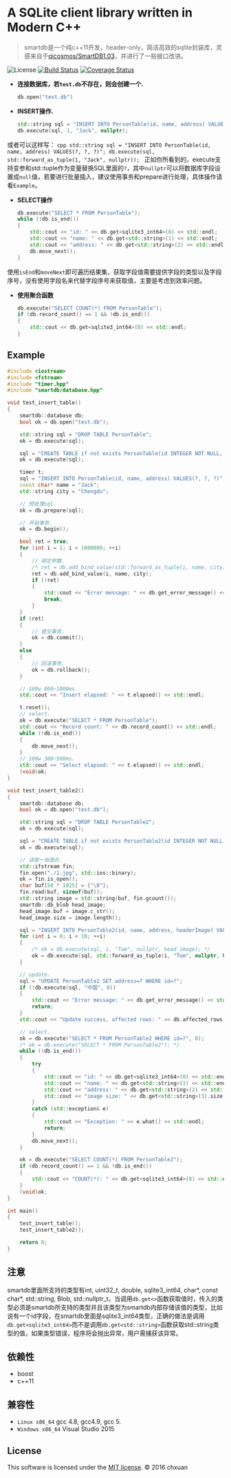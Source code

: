 A SQLite client library written in Modern C++
===============================================

> smartdb是一个纯c++11开发，header-only，简洁高效的sqlite封装库，灵感来自于[qicosmos/SmartDB1.03][1]，并进行了一些接口改进。

![License][2] 
[![Build Status](https://travis-ci.org/chxuan/smartdb.svg?branch=master)](https://travis-ci.org/chxuan/smartdb)
[![Coverage Status](https://coveralls.io/repos/github/chxuan/smartdb/badge.svg?branch=master)](https://coveralls.io/github/chxuan/smartdb?branch=master)

* **连接数据库，若`test.db`不存在，则会创建一个.**

    ```cpp
    db.open("test.db")
    ```
    
* **INSERT操作.**

    ```cpp
    std::string sql = "INSERT INTO PersonTable(id, name, address) VALUES(?, ?, ?)";
    db.execute(sql, 1, "Jack", nullptr);
    ```
或者可以这样写：
    ```cpp
    std::string sql = "INSERT INTO PersonTable(id, name, address) VALUES(?, ?, ?)";
    db.execute(sql, std::forward_as_tuple(1, "Jack", nullptr));
    ```
正如你所看到的，execute支持变参和std::tuple作为变量替换SQL里面的`?`，其中`nullptr`可以将数据库字段设置成`null`值，若要进行批量插入，建议使用事务和prepare进行处理，具体操作请看`Example`。
    
* **SELECT操作**

    ```cpp
    db.execute("SELECT * FROM PersonTable");
    while (!db.is_end())
    {
        std::cout << "id: " << db.get<sqlite3_int64>(0) << std::endl;
        std::cout << "name: " << db.get<std::string>(1) << std::endl;
        std::cout << "address: " << db.get<std::string>(2) << std::endl;
        db.move_next();
    }
    ```  
使用`isEnd`和`moveNext`即可遍历结果集，获取字段值需要提供字段的类型以及字段序号，没有使用字段名来代替字段序号来获取值，主要是考虑到效率问题。

* **使用聚合函数**

    ```cpp
    db.execute("SELECT COUNT(*) FROM PersonTable");
    if (db.record_count() == 1 && !db.is_end())
    {
        std::cout << db.get<sqlite3_int64>(0) << std::endl;
    }
    ```  

## Example

```cpp
#include <iostream>
#include <fstream>
#include "timer.hpp"
#include "smartdb/database.hpp"

void test_insert_table()
{
    smartdb::database db;
    bool ok = db.open("test.db");

    std::string sql = "DROP TABLE PersonTable";
    ok = db.execute(sql);

    sql = "CREATE TABLE if not exists PersonTable(id INTEGER NOT NULL, name Text, address Text)";
    ok = db.execute(sql);

    timer t;
    sql = "INSERT INTO PersonTable(id, name, address) VALUES(?, ?, ?)";
    const char* name = "Jack";
    std::string city = "Chengdu";

    // 预处理sql.
    ok = db.prepare(sql);

    // 开始事务.
    ok = db.begin();

    bool ret = true;
    for (int i = 1; i < 1000000; ++i)
    {
        // 绑定参数.
        /* ret = db.add_bind_value(std::forward_as_tuple(i, name, city)); */
        ret = db.add_bind_value(i, name, city);
        if (!ret)
        {
            std::cout << "Error message: " << db.get_error_message() << std::endl;
            break;
        }
    }
    if (ret)
    {
        // 提交事务.
        ok = db.commit();
    }
    else
    {
        // 回滚事务.
        ok = db.rollback();
    }

    // 100w 800~1000ms.
    std::cout << "Insert elapsed: " << t.elapsed() << std::endl;

    t.reset();
    // select.
    ok = db.execute("SELECT * FROM PersonTable");
    std::cout << "Record count: " << db.record_count() << std::endl;
    while (!db.is_end())
    {
        db.move_next();
    }
    // 100w 300~500ms.
    std::cout << "Select elapsed: " << t.elapsed() << std::endl;
    (void)ok;
}

void test_insert_table2()
{
    smartdb::database db;
    bool ok = db.open("test.db");

    std::string sql = "DROP TABLE PersonTable2";
    ok = db.execute(sql);

    sql = "CREATE TABLE if not exists PersonTable2(id INTEGER NOT NULL, name Text, address Text, headerImage BLOB)";
    ok = db.execute(sql);

    // 读取一张图片.
    std::ifstream fin;
    fin.open("./1.jpg", std::ios::binary);
    ok = fin.is_open();
    char buf[50 * 1025] = {"\0"};
    fin.read(buf, sizeof(buf));
    std::string image = std::string(buf, fin.gcount());
    smartdb::db_blob head_image;
    head_image.buf = image.c_str();
    head_image.size = image.length();

    sql = "INSERT INTO PersonTable2(id, name, address, headerImage) VALUES(?, ?, ?, ?)";
    for (int i = 0; i < 10; ++i)
    {
        /* ok = db.execute(sql, i, "Tom", nullptr, head_image); */
        ok = db.execute(sql, std::forward_as_tuple(i, "Tom", nullptr, head_image));
    }

    // update.
    sql = "UPDATE PersonTable2 SET address=? WHERE id=?";
    if (!db.execute(sql, "中国", 0))
    {
        std::cout << "Error message: " << db.get_error_message() << std::endl;
        return;
    }
    std::cout << "Update success, affected rows: " << db.affected_rows() << std::endl;

    // select.
    ok = db.execute("SELECT * FROM PersonTable2 WHERE id=?", 0);
    /* ok = db.execute("SELECT * FROM PersonTable2"); */
    while (!db.is_end())
    {
        try
        {
            std::cout << "id: " << db.get<sqlite3_int64>(0) << std::endl;
            std::cout << "name: " << db.get<std::string>(1) << std::endl;
            std::cout << "address: " << db.get<std::string>(2) << std::endl;
            std::cout << "image size: " << db.get<std::string>(3).size() << std::endl;
        }
        catch (std::exception& e)
        {
            std::cout << "Exception: " << e.what() << std::endl;
            return;
        }
        db.move_next();
    }

    ok = db.execute("SELECT COUNT(*) FROM PersonTable2");
    if (db.record_count() == 1 && !db.is_end())
    {
        std::cout << "COUNT(*): " << db.get<sqlite3_int64>(0) << std::endl;
    }
    (void)ok;
}

int main()
{
    test_insert_table();
    test_insert_table2();

    return 0;
}


```

## 注意

smartdb里面所支持的类型有int, uint32_t, double, sqlite3_int64, char*, const char*, std::string, Blob, std::nullptr_t，当调用`db.get<>`函数获取值时，传入的类型必须是smartdb所支持的类型并且该类型为smartdb内部存储该值的类型，比如说有一个id字段，在smartdb里面是sqlite3_int64类型，正确的做法是调用`db.get<sqlite3_int64>`而不是调用`db.get<std::string>`函数获取std::string类型的值，如果类型错误，程序将会抛出异常，用户需捕获该异常。

## 依赖性

* boost
* c++11

## 兼容性

* `Linux x86_64` gcc 4.8, gcc4.9, gcc 5.
* `Windows x86_64` Visual Studio 2015

## License
This software is licensed under the [MIT license][3]. © 2016 chxuan


  [1]: https://github.com/qicosmos/SmartDB1.03
  [2]: http://img.shields.io/badge/license-MIT-blue.svg?style=flat-square
  [3]: https://github.com/chxuan/smartdb/blob/master/LICENSE
